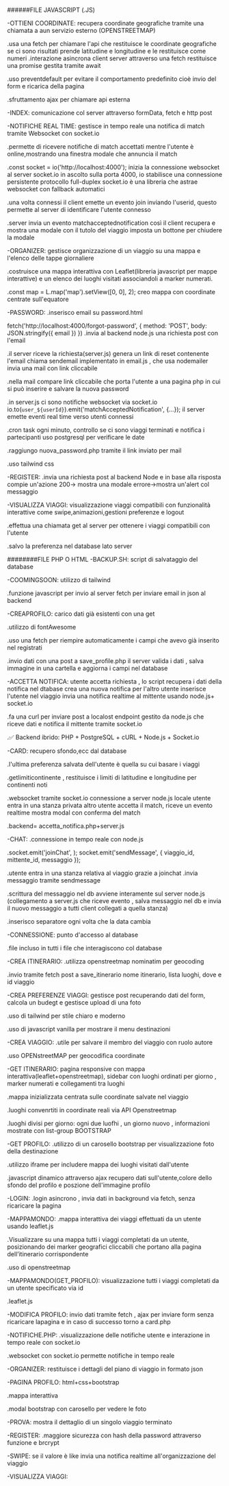 
######FILE JAVASCRIPT (.JS)

-OTTIENI COORDINATE:
recupera coordinate geografiche tramite una chiamata a aun servizio esterno (OPENSTREETMAP)

.usa una fetch per chiamare l'api che restituisce le coordinate geografiche
    se ci sono risultati prende latitudine e longitudine e le restituisce come numeri
.interazione asincrona client server attraverso una fetch
    restituisce una promise gestita tramite await

.uso preventdefault per evitare il comportamento predefinito cioè invio del form e ricarica della pagina 

.sfruttamento ajax per chiamare api esterna


-INDEX:
comunicazione col server attraverso formData, fetch e http post

-NOTIFICHE REAL TIME:
gestisce in tempo reale una notifica di match tramite Websocket con socket.io 

.permette di ricevere notifiche di match accettati mentre l'utente è online,mostrando una finestra modale che annuncia il match 

.const socket = io('http://localhost:4000');
inizia la connessione websocket al server socket.io in ascolto sulla porta 4000, io stabilisce una connessione persistente 
    protocollo full-duplex
    socket.io è una libreria che astrae websocket con fallback automatici

.una volta connessi il client emette un evento join inviando l'userid,
    questo permette al server di identificare l'utente connesso 

.server invia un evento matchacceptednotification così il client
    recupera e mostra una modale con il tutolo del viaggio
    imposta un bottone per chiudere la modale

-ORGANIZER:
gestisce organizzazione di un viaggio su una mappa e l'elenco delle tappe giornaliere 

.costruisce una mappa interattiva con Leaflet(libreria javascript per mappe interattive) e un elenco dei luoghi visitati associandoli a marker numerati.

.const map = L.map('map').setView([0, 0], 2);
creo mappa con coordinate centrate sull'equatore

-PASSWORD:
.inserisco email su password.html

fetch('http://localhost:4000/forgot-password', {
  method: 'POST',
  body: JSON.stringify({ email })
})
.invia al backend node.js una richiesta post con l'email

.il server riceve la richiesta(server.js)
    genera un link di reset contenente l'email
    chiama sendemail implementato in email.js , che usa nodemailer
    invia una mail con link cliccabile

.nella mail compare link cliccabile che porta l'utente a una pagina php in cui si può inserire e salvare la nuova password 

.in server.js ci sono notifiche websocket via socket.io
io.to(`user_${userId}`).emit('matchAcceptedNotification', {...});
    il server emette eventi real time verso utenti connessi 

.cron task ogni minuto, controllo se ci sono viaggi terminati e notifica i partecipanti
    uso postgresql per verificare le date

.raggiungo nuova_password.php tramite il link inviato per mail

.uso tailwind css 

-REGISTER:
.invia una richiesta post al backend Node
    e in base alla risposta compie un'azione
    200-> mostra una modale
    errore->mostra un'alert col messaggio

-VISUALIZZA VIAGGI:
visualizzazione viaggi compatibili con funzionalità interattive come swipe,animazioni,gestioni preferenze e logout

.effettua una chiamata get al server per ottenere i viaggi compatibili con l'utente

.salvo la preferenza nel database lato server



########FILE PHP O HTML
-BACKUP.SH:
script di salvataggio del database

-COOMINGSOON:
utilizzo di tailwind

.funzione javascript per invio al server 
    fetch per inviare email in json al backend 

-CREAPROFILO:
carico dati già esistenti con una get

.utilizzo di fontAwesome 

.uso una fetch per riempire automaticamente i campi che avevo già inserito nel registrati

.invio dati con una post a save_profile.php
    il server valida i dati , salva immagine in una cartella e aggiorna i campi nel database

-ACCETTA NOTIFICA:
utente accetta richiesta , lo script
    recupera i dati della notifica nel dtabase
    crea una nuova notifica per l'altro utente
    inserisce l'utente nel viaggio
    invia una notifica realtime al mittente usando node.js+ socket.io

.fa una curl per inviare post a localost
    endpoint gestito da node.js che riceve dati e notifica il mittente tramite socket.io

.✅ Backend ibrido: PHP + PostgreSQL + cURL + Node.js + Socket.io

-CARD:
recupero sfondo,ecc dal database

.l'ultima preferenza salvata dell'utente è quella su cui basare i viaggi

.getlimiticontinente , restituisce i limiti di latitudine e longitudine per continenti noti 

.websocket tramite socket.io 
    connessione a server node.js locale
    utente entra in una stanza privata 
    altro utente accetta il match, riceve un evento realtime
    mostra modal con conferma del match

.backend= accetta_notifica.php+server.js

-CHAT:
.connessione in tempo reale con node.js 

.socket.emit('joinChat', <?php echo $viaggio_id; ?>);
socket.emit('sendMessage', { viaggio_id, mittente_id, messaggio });

.utente entra in una stanza relativa al viaggio grazie a joinchat
.invia messaggio tramite sendmessage

.scrittura del messaggio nel db avviene interamente sul server node.js  (collegamento a server.js che riceve evento , salva messaggio nel db e invia il nuovo messaggio a tutti client collegati a quella stanza)

.inserisco separatore ogni volta che la data cambia 

-CONNESSIONE:
punto d'accesso al database 

.file incluso in tutti i file che interagiscono col database 

-CREA ITINERARIO:
.utilizza openstreetmap nominatim per geocoding 

.invio tramite fetch post a save_itinerario 
    nome itinerario, lista luoghi, dove e id viaggio

-CREA PREFERENZE VIAGGI:
gestisce post recuperando dati del form, calcola un budegt e gestisce upload di una foto

.uso di tailwind per stile chiaro e moderno 

.uso di javascript vanilla per mostrare il menu destinazioni

-CREA VIAGGIO:
.utile per salvare il membro del viaggio con ruolo autore 

.uso OPENstreetMAP per geocodifica coordinate 

-GET ITINERARIO:
pagina responsive con mappa interattiva(leaflet+openstreetmap), sidebar con luoghi ordinati per giorno , marker numerati e collegamenti tra luoghi

.mappa inizializzata centrata sulle coordinate salvate nel viaggio

.luoghi convenrtiti in coordinate reali via API Openstreetmap

.luoghi divisi per giorno: ogni due luofhi , un giorno nuovo , informazioni mostrate con list-group BOOTSTRAP

-GET PROFILO:
.utilizzo di un carosello bootstrap per visualizzazione foto della destinazione

.utilizzo iframe per includere mappa dei luoghi visitati dall'utente

.javascript dinamico attraverso ajax recupero dati sull'utente,colore dello sfondo del profilo e poszione dell'immagine profilo

-LOGIN:
.login asincrono , invia dati in background via fetch, senza ricaricare la pagina 

-MAPPAMONDO:
.mappa interattiva dei viaggi effettuati da un utente usando leaflet.js

.Visualizzare su una mappa tutti i viaggi completati da un utente, posizionando dei marker geografici cliccabili che portano alla pagina dell’itinerario corrispondente

.uso di openstreetmap

-MAPPAMONDO(GET_PROFILO):
visualizzazione tutti i viaggi completati da un utente specificato via id

.leaflet.js

-MODIFICA PROFILO:
invio dati tramite fetch , ajax per inviare form senza ricaricare lapagina e in caso di successo torno a card.php

-NOTIFICHE.PHP:
.visualizzazione delle notifiche utente e interazione in tempo reale con socket.io

.websocket con socket.io permette notifiche in tempo reale

-ORGANIZER:
restituisce i dettagli del piano di viaggio in formato json

-PAGINA PROFILO:
html+css+bootstrap

.mappa interattiva

.modal bootstrap con carosello per vedere le foto

-PROVA:
mostra il dettaglio di un singolo viaggio terminato

-REGISTER:
.maggiore sicurezza con hash della password attraverso funzione e brcrypt

-SWIPE:
se il valore è like invia una notifica realtime all'organizzazione del viaggio

-VISUALIZZA VIAGGI:



